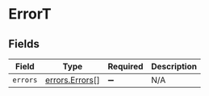 # ErrorT


## Fields

| Field                                            | Type                                             | Required                                         | Description                                      |
| ------------------------------------------------ | ------------------------------------------------ | ------------------------------------------------ | ------------------------------------------------ |
| `errors`                                         | [errors.Errors](../../models/errors/errors.md)[] | :heavy_minus_sign:                               | N/A                                              |